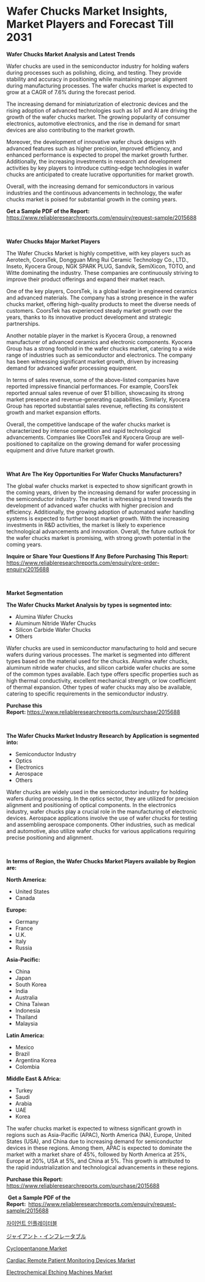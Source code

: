<p><h1>Wafer Chucks Market Insights, Market Players and Forecast Till 2031</h1></p><p><strong>Wafer Chucks Market Analysis and Latest Trends</strong></p>
<p><p>Wafer chucks are used in the semiconductor industry for holding wafers during processes such as polishing, dicing, and testing. They provide stability and accuracy in positioning while maintaining proper alignment during manufacturing processes. The wafer chucks market is expected to grow at a CAGR of 7.6% during the forecast period.</p><p>The increasing demand for miniaturization of electronic devices and the rising adoption of advanced technologies such as IoT and AI are driving the growth of the wafer chucks market. The growing popularity of consumer electronics, automotive electronics, and the rise in demand for smart devices are also contributing to the market growth.</p><p>Moreover, the development of innovative wafer chuck designs with advanced features such as higher precision, improved efficiency, and enhanced performance is expected to propel the market growth further. Additionally, the increasing investments in research and development activities by key players to introduce cutting-edge technologies in wafer chucks are anticipated to create lucrative opportunities for market growth.</p><p>Overall, with the increasing demand for semiconductors in various industries and the continuous advancements in technology, the wafer chucks market is poised for substantial growth in the coming years.</p></p>
<p><strong>Get a Sample PDF of the Report:&nbsp;</strong> <a href="https://www.reliableresearchreports.com/enquiry/request-sample/2015688">https://www.reliableresearchreports.com/enquiry/request-sample/2015688</a></p>
<p>&nbsp;</p>
<p><strong>Wafer Chucks Major Market Players</strong></p>
<p><p>The Wafer Chucks Market is highly competitive, with key players such as Aerotech, CoorsTek, Dongguan Ming Rui Ceramic Technology Co., LTD., Inseto, Kyocera Group, NGK SPARK PLUG, Sandvik, SemiXicon, TOTO, and Witte dominating the industry. These companies are continuously striving to improve their product offerings and expand their market reach.</p><p>One of the key players, CoorsTek, is a global leader in engineered ceramics and advanced materials. The company has a strong presence in the wafer chucks market, offering high-quality products to meet the diverse needs of customers. CoorsTek has experienced steady market growth over the years, thanks to its innovative product development and strategic partnerships.</p><p>Another notable player in the market is Kyocera Group, a renowned manufacturer of advanced ceramics and electronic components. Kyocera Group has a strong foothold in the wafer chucks market, catering to a wide range of industries such as semiconductor and electronics. The company has been witnessing significant market growth, driven by increasing demand for advanced wafer processing equipment.</p><p>In terms of sales revenue, some of the above-listed companies have reported impressive financial performances. For example, CoorsTek reported annual sales revenue of over $1 billion, showcasing its strong market presence and revenue-generating capabilities. Similarly, Kyocera Group has reported substantial sales revenue, reflecting its consistent growth and market expansion efforts.</p><p>Overall, the competitive landscape of the wafer chucks market is characterized by intense competition and rapid technological advancements. Companies like CoorsTek and Kyocera Group are well-positioned to capitalize on the growing demand for wafer processing equipment and drive future market growth.</p></p>
<p>&nbsp;</p>
<p><strong>What Are The Key Opportunities For Wafer Chucks Manufacturers?</strong></p>
<p><p>The global wafer chucks market is expected to show significant growth in the coming years, driven by the increasing demand for wafer processing in the semiconductor industry. The market is witnessing a trend towards the development of advanced wafer chucks with higher precision and efficiency. Additionally, the growing adoption of automated wafer handling systems is expected to further boost market growth. With the increasing investments in R&D activities, the market is likely to experience technological advancements and innovation. Overall, the future outlook for the wafer chucks market is promising, with strong growth potential in the coming years.</p></p>
<p><strong>Inquire or Share Your Questions If Any Before Purchasing This Report:</strong> <a href="https://www.reliableresearchreports.com/enquiry/pre-order-enquiry/2015688">https://www.reliableresearchreports.com/enquiry/pre-order-enquiry/2015688</a></p>
<p>&nbsp;</p>
<p><strong>Market Segmentation</strong></p>
<p><strong>The Wafer Chucks Market Analysis by types is segmented into:</strong></p>
<p><ul><li>Alumina Wafer Chucks</li><li>Aluminum Nitride Wafer Chucks</li><li>Silicon Carbide Wafer Chucks</li><li>Others</li></ul></p>
<p><p>Wafer chucks are used in semiconductor manufacturing to hold and secure wafers during various processes. The market is segmented into different types based on the material used for the chucks. Alumina wafer chucks, aluminum nitride wafer chucks, and silicon carbide wafer chucks are some of the common types available. Each type offers specific properties such as high thermal conductivity, excellent mechanical strength, or low coefficient of thermal expansion. Other types of wafer chucks may also be available, catering to specific requirements in the semiconductor industry.</p></p>
<p><strong>Purchase this Report:&nbsp;</strong><a href="https://www.reliableresearchreports.com/purchase/2015688">https://www.reliableresearchreports.com/purchase/2015688</a></p>
<p>&nbsp;</p>
<p><strong>The Wafer Chucks Market Industry Research by Application is segmented into:</strong></p>
<p><ul><li>Semiconductor Industry</li><li>Optics</li><li>Electronics</li><li>Aerospace</li><li>Others</li></ul></p>
<p><p>Wafer chucks are widely used in the semiconductor industry for holding wafers during processing. In the optics sector, they are utilized for precision alignment and positioning of optical components. In the electronics industry, wafer chucks play a crucial role in the manufacturing of electronic devices. Aerospace applications involve the use of wafer chucks for testing and assembling aerospace components. Other industries, such as medical and automotive, also utilize wafer chucks for various applications requiring precise positioning and alignment.</p></p>
<p>&nbsp;</p>
<p><strong>In terms of Region, the Wafer Chucks Market Players available by Region are:</strong></p>
<p>
    <p> <strong> North America: </strong>
        <ul>
            <li>United States</li>
            <li>Canada</li>
        </ul>
        </p> 
    <p> <strong> Europe: </strong>
        <ul>
            <li>Germany</li>
            <li>France</li>
            <li>U.K.</li>
            <li>Italy</li>
            <li>Russia</li>
        </ul>
        </p> 
    <p> <strong> Asia-Pacific: </strong>
        <ul>
            <li>China</li>
            <li>Japan</li>
            <li>South Korea</li>
            <li>India</li>
            <li>Australia</li>
            <li>China Taiwan</li>
            <li>Indonesia</li>
            <li>Thailand</li>
            <li>Malaysia</li>
        </ul>
        </p> 
    <p> <strong> Latin America: </strong>
        <ul>
            <li>Mexico</li>
            <li>Brazil</li>
            <li>Argentina Korea</li>
            <li>Colombia</li>
        </ul>
        </p> 
    <p> <strong> Middle East & Africa: </strong>
        <ul>
            <li>Turkey</li>
            <li>Saudi</li>
            <li>Arabia</li>
            <li>UAE</li>
            <li>Korea</li>
        </ul>
    </p>
    </p>
<p><p>The wafer chucks market is expected to witness significant growth in regions such as Asia-Pacific (APAC), North America (NA), Europe, United States (USA), and China due to increasing demand for semiconductor devices in these regions. Among them, APAC is expected to dominate the market with a market share of 45%, followed by North America at 25%, Europe at 20%, USA at 5%, and China at 5%. This growth is attributed to the rapid industrialization and technological advancements in these regions.</p></p>
<p><strong>Purchase this Report: </strong><a href="https://www.reliableresearchreports.com/purchase/2015688">https://www.reliableresearchreports.com/purchase/2015688</a></p>
<p>&nbsp;<strong>Get a Sample PDF of the Report:&nbsp;&nbsp;</strong><a href="https://www.reliableresearchreports.com/enquiry/request-sample/2015688">https://www.reliableresearchreports.com/enquiry/request-sample/2015688</a></p>
<p><strong></strong></p>
<p><p><a href="https://github.com/bunxhcci35271755/Market-Research-Report-List-1/blob/main/8128725185898.md">자이언트 인플레이터블</a></p><p><a href="https://github.com/efcvopdgkdx128/Market-Research-Report-List-1/blob/main/4875712185903.md">ジャイアント・インフレータブル</a></p><p><a href="https://view.publitas.com/reportprime-1/cyclopentanone-market-insights-market-players-and-forecast-till-2031/">Cyclopentanone Market</a></p><p><a href="https://issuu.com/reportprime-2/docs/cardiac-remote-patient-monitoring-devices-market-s">Cardiac Remote Patient Monitoring Devices Market</a></p><p><a href="https://confirmed-shield-e13.notion.site/Global-Electrochemical-Etching-Machines-Market-by-Types-Applications-and-Major-Players-with-Regio-b3a959af23f44e01ab21611d6807ce1f">Electrochemical Etching Machines Market</a></p></p>